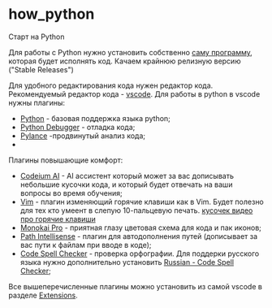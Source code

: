 # how_python
Старт на Python

Для работы с Python нужно установить собственно [саму программу](https://www.python.org/downloads/), которая будет исполнять код. Качаем крайнюю релизную версию ("Stable Releases")

Для удобного редактирования кода нужен редактор кода. Рекомендуемый редактор кода - [vscode](https://code.visualstudio.com/Download). Для работы в python в vscode нужны плагины:
 - [Python](https://marketplace.visualstudio.com/items?itemName=ms-python.python) - базовая поддержка языка python;
 - [Python Debugger](https://marketplace.visualstudio.com/items?itemName=ms-python.debugpy) - отладка кода;
 - [Pylance](https://marketplace.visualstudio.com/items?itemName=ms-python.vscode-pylance) -продвинутый анализ кода;
 - 
Плагины повышающие комфорт:
 - [Codeium AI](https://marketplace.visualstudio.com/items?itemName=Codeium.codeium) - AI ассистент который может за вас дописывать небольшие кусочки кода, и который будет отвечать на ваши вопросы во время обучения;
 - [Vim](https://marketplace.visualstudio.com/items?itemName=vscodevim.vim) - плагин изменяющий горячие клавиши как в  Vim. Будет полезно для тех кто умеент в слепую 10-пальцевую печать. [кусочек видео про горячие клавиши](https://www.youtube.com/watch?v=qHsMV5LhOEc&t=367s)
 - [Monokai Pro](https://marketplace.visualstudio.com/items?itemName=monokai.theme-monokai-pro-vscode) - приятная глазу цветовая схема для кода и пак иконов;
 - [Path Intellisense](https://marketplace.visualstudio.com/items?itemName=christian-kohler.path-intellisense&ssr=false#overview) - плагин для автодополнения путей (дописывает за вас пути к файлам при вводе в коде);
 - [Code Spell Checker](https://marketplace.visualstudio.com/items?itemName=streetsidesoftware.code-spell-checker) - проверка орфографии. Для поддерки русского языка нужно дополнительно установить [Russian - Code Spell Checker](https://marketplace.visualstudio.com/items?itemName=streetsidesoftware.code-spell-checker-russian);

Все вышеперечисленные плагины можно установить из самой vscode в разделе [Extensions](https://code.visualstudio.com/docs/editor/extension-marketplace).
